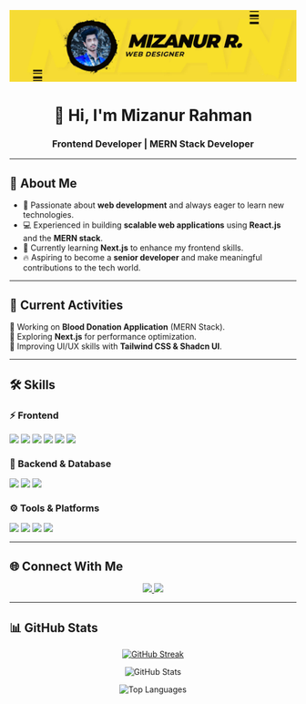 <!-- Banner Image -->
<p align="center">
  <img src="https://github.com/MistyIslam5/MistyIslam5/blob/main/Untitled%20Photo.jpg" alt="Banner Image" />
</p>

<h1 align="center">👋 Hi, I'm Mizanur Rahman</h1>
<h3 align="center">Frontend Developer | MERN Stack Developer</h3>

---

## 🚀 About Me  
- 🎯 Passionate about **web development** and always eager to learn new technologies.  
- 💻 Experienced in building **scalable web applications** using **React.js** and the **MERN stack**.  
- 🌱 Currently learning **Next.js** to enhance my frontend skills.  
- 🔥 Aspiring to become a **senior developer** and make meaningful contributions to the tech world.  

---

## 🔭 Current Activities  
🔹 Working on **Blood Donation Application** (MERN Stack).  
🔹 Exploring **Next.js** for performance optimization.  
🔹 Improving UI/UX skills with **Tailwind CSS & Shadcn UI**.  

---

## 🛠 Skills  

### ⚡ Frontend  
<p>
  <img src="https://img.shields.io/badge/HTML5-E34F26?style=for-the-badge&logo=html5&logoColor=white" />
  <img src="https://img.shields.io/badge/CSS3-1572B6?style=for-the-badge&logo=css3&logoColor=white" />
  <img src="https://img.shields.io/badge/TailwindCSS-38B2AC?style=for-the-badge&logo=tailwind-css&logoColor=white" />
  <img src="https://img.shields.io/badge/JavaScript-F7DF1E?style=for-the-badge&logo=javascript&logoColor=black" />
  <img src="https://img.shields.io/badge/ReactJS-61DAFB?style=for-the-badge&logo=react&logoColor=black" />
  <img src="https://img.shields.io/badge/Next.js-000000?style=for-the-badge&logo=nextdotjs&logoColor=white" />
</p>

### 🔧 Backend & Database  
<p>
  <img src="https://img.shields.io/badge/Node.js-339933?style=for-the-badge&logo=nodedotjs&logoColor=white" />
  <img src="https://img.shields.io/badge/Express.js-000000?style=for-the-badge&logo=express&logoColor=white" />
  <img src="https://img.shields.io/badge/MongoDB-47A248?style=for-the-badge&logo=mongodb&logoColor=white" />
</p>

### ⚙️ Tools & Platforms  
<p>
  <img src="https://img.shields.io/badge/Firebase-FFCA28?style=for-the-badge&logo=firebase&logoColor=black" />
  <img src="https://img.shields.io/badge/Git-F05032?style=for-the-badge&logo=git&logoColor=white" />
  <img src="https://img.shields.io/badge/GitHub-181717?style=for-the-badge&logo=github&logoColor=white" />
  <img src="https://img.shields.io/badge/Vercel-000000?style=for-the-badge&logo=vercel&logoColor=white" />
</p>

---

## 🌐 Connect With Me  

<p align="center">
  <a href="https://github.com/MizanurRahman5">
    <img src="https://img.shields.io/badge/GitHub-181717?style=for-the-badge&logo=github&logoColor=white" />
  </a>
  <a href="https://m-rahman-porfolio.netlify.app/">
    <img src="https://img.shields.io/badge/Portfolio-000000?style=for-the-badge&logo=vercel&logoColor=white" />
  </a>
</p>

---

## 📊 GitHub Stats  

<p align="center">
  <a href="https://git.io/streak-stats">
    <img src="https://streak-stats.demolab.com/?user=MizanurRahman5&theme=tokyonight" alt="GitHub Streak" />
  </a>
</p>

<p align="center">
  <img src="https://github-readme-stats.vercel.app/api?username=MizanurRahman5&show_icons=true&theme=tokyonight" alt="GitHub Stats" />
</p>

<p align="center">
  <img src="https://github-readme-stats.vercel.app/api/top-langs/?username=MizanurRahman5&layout=compact&theme=tokyonight" alt="Top Languages" />
</p>
